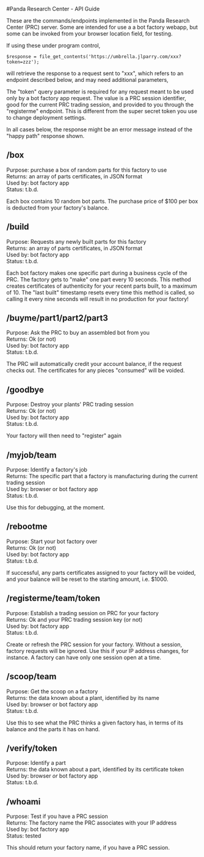 #Panda Research Center - API Guide

These are the commands/endpoints implemented in the Panda Research Center (PRC)
server. Some are intended for use a a bot factory webapp, but some can
be invoked from your browser location field, for testing.

If using these under program control, 

    $response = file_get_contents('https://umbrella.jlparry.com/xxx?token=zzz');

will retrieve the response to a request sent to "xxx", which
refers to an endpoint described below, and may need additional
parameters,

The "token" query parameter is required for any request meant to be used only
by a bot factory app request. The value is a PRC session identifier, good for
the current PRC trading session, and provided to you through the "registerme"
endpoint. This is different from the super secret token you use to change
deployment settings.

In all cases below, the response might be an error message instead
of the "happy path" response shown.

## /box

Purpose: purchase a box of random parts for this factory to use  
Returns: an array of parts certificates, in JSON format  
Used by: bot factory app  
Status: t.b.d.

Each box contains 10 random bot parts.
The purchase price of $100 per box is deducted from your factory's balance.


## /build

Purpose: Requests any newly built parts for this factory  
Returns: an array of parts certificates, in JSON format  
Used by: bot factory app  
Status: t.b.d.

Each bot factory makes one specific part during a business cycle of the PRC.
The factory gets to "make" one part every 10 seconds. This method creates
certificates of authenticity for your recent parts built, to a maximum of 10.
The "last built" timestamp resets every time this method is called, so calling 
it every nine seconds will result in no production for your factory!

## /buyme/part1/part2/part3

Purpose: Ask the PRC to buy an assembled bot from you  
Returns: Ok (or not)  
Used by: bot factory app  
Status: t.b.d.

The PRC will automatically credit your account balance, if the request
checks out.
The certificates for any pieces "consumed" will be voided.

## /goodbye

Purpose: Destroy your plants' PRC trading session  
Returns: Ok (or not)  
Used by: bot factory app  
Status: t.b.d.

Your factory will then need to "register" again

## /myjob/team

Purpose: Identify a factory's job  
Returns: The specific part that a factory is manufacturing during the current trading session  
Used by: browser or bot factory app  
Status: t.b.d.

Use this for debugging, at the moment.

## /rebootme

Purpose: Start your bot factory over  
Returns: Ok (or not)  
Used by: bot factory app  
Status: t.b.d.

If successful, any parts certificates assigned to your factory will be voided,
and your balance will be reset to the starting amount, i.e. $1000.

## /registerme/team/token

Purpose: Establish a trading session on PRC for your factory  
Returns: Ok and your PRC trading session key (or not)  
Used by: bot factory app  
Status: t.b.d.

Create or refresh the PRC session for your factory.
Without a session, factory requests will be ignored.
Use this if your IP address changes, for instance.
A factory can have only one session open at a time.

## /scoop/team

Purpose: Get the scoop on a factory  
Returns: the data known about a plant, identified by its name  
Used by: browser or bot factory app  
Status: t.b.d.

Use this to see what the PRC thinks a given factory has, in terms
of its balance and the parts it has on hand.


## /verify/token

Purpose: Identify a part  
Returns: the data known about a part, identified by its certificate token  
Used by: browser *or* bot factory app  
Status: t.b.d.

## /whoami

Purpose: Test if you have a PRC session  
Returns: The factory name the PRC associates with your IP address  
Used by: bot factory app  
Status: tested

This should return your factory name, if you have a PRC session.
